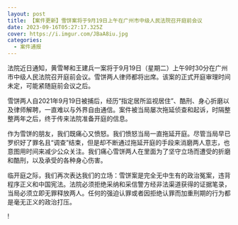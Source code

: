 ```yaml
---
layout: post
title: 【案件更新】雪饼案将于9月19日上午在广州市中级人民法院召开庭前会议
date: 2023-09-16T05:27:17.325Z
cover: https://i.imgur.com/JBaA8iu.jpg
categories:
  - 案件通报
---
```

法院近日通知，黄雪琴和王建兵一案将于9月19日（星期二）上午9时30分在广州市中级人民法院召开庭前会议。雪饼两人律师都将出席。该案的正式开庭审理时间未定，可能紧随庭前会议之后。

雪饼两人自2021年9月19日被捕后，经历“指定居所监视居住”、酷刑、身心折磨以及律师解聘，一直难以与外界自由通信。案件被当局屡次拖延侦查和起诉，时隔整整两年之后，终于传来法院准备开庭的信息。

作为雪饼的朋友，我们既痛心又愤怒。我们愤怒当局一直拖延开庭。尽管当局早已罗织好了罪名且“调查”结束，但是却不断通过拖延开庭的手段来消磨两人意志，也意图用时间来减少公众关注。我们痛心雪饼两人在里面为了坚守立场而遭受的折磨和酷刑，以及承受的各种身心伤害。

临开庭之际，我们再次表达我们的立场：雪饼案是完全无中生有的政治冤案，违背程序正义和中国宪法。法院必须拒绝采纳和采信警方经非法渠道获得的证据笔录，当局必须立即无罪释放两人。任何的强迫认罪或者因拒绝认罪而加重刑期的行为都是毫无正义的政治打压。

!﻿[](https://i.imgur.com/JBaA8iu.jpg)